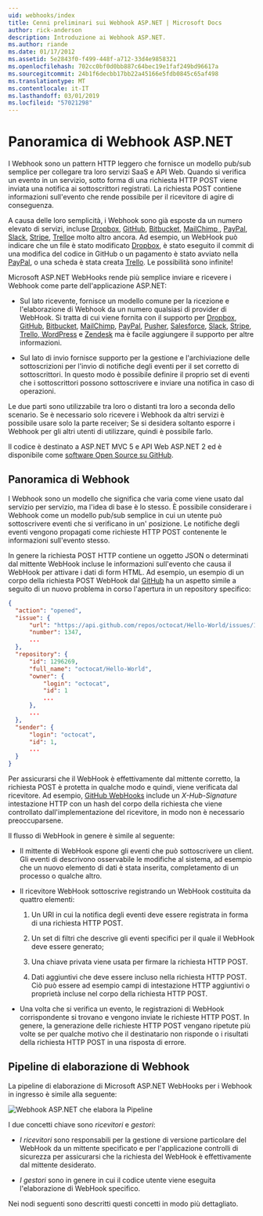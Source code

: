 ```yaml
---
uid: webhooks/index
title: Cenni preliminari sui Webhook ASP.NET | Microsoft Docs
author: rick-anderson
description: Introduzione ai Webhook ASP.NET.
ms.author: riande
ms.date: 01/17/2012
ms.assetid: 5e2843f0-f499-448f-a712-33d4e9858321
ms.openlocfilehash: 702cc0bf0d0bb887c64bec19e1faf249bd96617a
ms.sourcegitcommit: 24b1f6decbb17bb22a45166e5fdb0845c65af498
ms.translationtype: MT
ms.contentlocale: it-IT
ms.lasthandoff: 03/01/2019
ms.locfileid: "57021298"
---
```

# <a name="aspnet-webhooks-overview"></a>Panoramica di Webhook ASP.NET

I Webhook sono un pattern HTTP leggero che fornisce un modello pub/sub semplice per collegare tra loro servizi SaaS e API Web. Quando si verifica un evento in un servizio, sotto forma di una richiesta HTTP POST viene inviata una notifica ai sottoscrittori registrati. La richiesta POST contiene informazioni sull'evento che rende possibile per il ricevitore di agire di conseguenza.

A causa delle loro semplicità, i Webhook sono già esposte da un numero elevato di servizi, incluse [Dropbox](http://dropbox.com/), [GitHub](http://www.github.com/), [Bitbucket](https://bitbucket.org/), [MailChimp ](http://www.mailchimp.com/), [PayPal](http://www.paypal.com/), [Slack](http://www.slack.com), [Stripe](http://www.stripe.com), [Trello](http://www.trello.com/)e molto altro ancora. Ad esempio, un WebHook può indicare che un file è stato modificato [Dropbox](http://dropbox.com/), è stato eseguito il commit di una modifica del codice in GitHub o un pagamento è stato avviato nella [PayPal](http://www.paypal.com/), o una scheda è stata creata [ Trello](http://www.trello.com/). Le possibilità sono infinite!

Microsoft ASP.NET WebHooks rende più semplice inviare e ricevere i Webhook come parte dell'applicazione ASP.NET:

* Sul lato ricevente, fornisce un modello comune per la ricezione e l'elaborazione di Webhook da un numero qualsiasi di provider di WebHook. Si tratta di cui viene fornita con il supporto per [Dropbox](http://dropbox.com/), [GitHub](http://www.github.com/), [Bitbucket](https://bitbucket.org/), [MailChimp](http://www.mailchimp.com/), [PayPal](http://www.paypal.com/), [Pusher](http://www.pusher.com), [Salesforce](http://www.salesforce.com), [Slack](http://www.slack.com), [Stripe](http://www.stripe.com), [Trello](http://www.trello.com/),[ WordPress](http://www.wordpress.com) e [Zendesk](https://www.zendesk.com/) ma è facile aggiungere il supporto per altre informazioni.

* Sul lato di invio fornisce supporto per la gestione e l'archiviazione delle sottoscrizioni per l'invio di notifiche degli eventi per il set corretto di sottoscrittori. In questo modo è possibile definire il proprio set di eventi che i sottoscrittori possono sottoscrivere e inviare una notifica in caso di operazioni.

Le due parti sono utilizzabile tra loro o distanti tra loro a seconda dello scenario. Se è necessario solo ricevere i Webhook da altri servizi è possibile usare solo la parte receiver; Se si desidera soltanto esporre i Webhook per gli altri utenti di utilizzare, quindi è possibile farlo.

Il codice è destinato a ASP.NET MVC 5 e API Web ASP.NET 2 ed è disponibile come [software Open Source su GitHub](https://github.com/aspnet/WebHooks).

## <a name="webhooks-overview"></a>Panoramica di Webhook

I Webhook sono un modello che significa che varia come viene usato dal servizio per servizio, ma l'idea di base è lo stesso. È possibile considerare i Webhook come un modello pub/sub semplice in cui un utente può sottoscrivere eventi che si verificano in un' posizione. Le notifiche degli eventi vengono propagati come richieste HTTP POST contenente le informazioni sull'evento stesso.

In genere la richiesta POST HTTP contiene un oggetto JSON o determinati dal mittente WebHook incluse le informazioni sull'evento che causa il WebHook per attivare i dati di form HTML. Ad esempio, un esempio di un corpo della richiesta POST WebHook dal [GitHub](http://www.github.com/) ha un aspetto simile a seguito di un nuovo problema in corso l'apertura in un repository specifico:

```json
{
  "action": "opened",
  "issue": {
      "url": "https://api.github.com/repos/octocat/Hello-World/issues/1347",
      "number": 1347,
      ...
  },
  "repository": {
      "id": 1296269,
      "full_name": "octocat/Hello-World",
      "owner": {
          "login": "octocat",
          "id": 1
          ...
      },
      ...
  },
  "sender": {
      "login": "octocat",
      "id": 1,
      ...
  }
}
```

Per assicurarsi che il WebHook è effettivamente dal mittente corretto, la richiesta POST è protetta in qualche modo e quindi, viene verificata dal ricevitore. Ad esempio, [GitHub WebHooks](https://developer.github.com/webhooks/) include un *X-Hub-Signature* intestazione HTTP con un hash del corpo della richiesta che viene controllato dall'implementazione del ricevitore, in modo non è necessario preoccuparsene.

Il flusso di WebHook in genere è simile al seguente:

* Il mittente di WebHook espone gli eventi che può sottoscrivere un client. Gli eventi di descrivono osservabile le modifiche al sistema, ad esempio che un nuovo elemento di dati è stata inserita, completamento di un processo o qualche altro.

* Il ricevitore WebHook sottoscrive registrando un WebHook costituita da quattro elementi:

     1. Un URI in cui la notifica degli eventi deve essere registrata in forma di una richiesta HTTP POST.

     2. Un set di filtri che descrive gli eventi specifici per il quale il WebHook deve essere generato;

     3. Una chiave privata viene usata per firmare la richiesta HTTP POST.

     4. Dati aggiuntivi che deve essere incluso nella richiesta HTTP POST. Ciò può essere ad esempio campi di intestazione HTTP aggiuntivi o proprietà incluse nel corpo della richiesta HTTP POST.

* Una volta che si verifica un evento, le registrazioni di WebHook corrispondente si trovano e vengono inviate le richieste HTTP POST. In genere, la generazione delle richieste HTTP POST vengano ripetute più volte se per qualche motivo che il destinatario non risponde o i risultati della richiesta HTTP POST in una risposta di errore.

## <a name="webhooks-processing-pipeline"></a>Pipeline di elaborazione di Webhook

La pipeline di elaborazione di Microsoft ASP.NET WebHooks per i Webhook in ingresso è simile alla seguente:

![Webhook ASP.NET che elabora la Pipeline](_static/WebHookReceivers.png)

I due concetti chiave sono *ricevitori* e *gestori*:

* *I ricevitori* sono responsabili per la gestione di versione particolare del WebHook da un mittente specificato e per l'applicazione controlli di sicurezza per assicurarsi che la richiesta del WebHook è effettivamente dal mittente desiderato.

* *I gestori* sono in genere in cui il codice utente viene eseguita l'elaborazione di WebHook specifico.

Nei nodi seguenti sono descritti questi concetti in modo più dettagliato.
